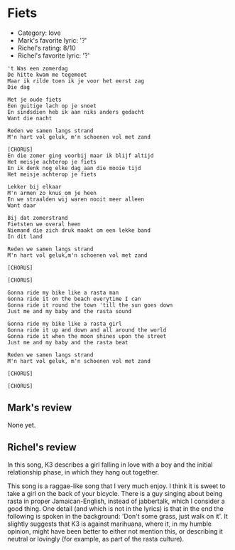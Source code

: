 # Fiets

 * Category: love
 * Mark's favorite lyric: '?'
 * Richel's rating: 8/10
 * Richel's favorite lyric: '?'

```
't Was een zomerdag
De hitte kwam me tegemoet
Maar ik rilde toen ik je voor het eerst zag
Die dag

Met je oude fiets
Een guitige lach op je snoet
En sindsdien heb ik aan niks anders gedacht
Want die nacht

Reden we samen langs strand
M'n hart vol geluk, m'n schoenen vol met zand

[CHORUS]
En die zomer ging voorbij maar ik blijf altijd
Het meisje achterop je fiets
En ik denk nog elke dag aan die mooie tijd
Het meisje achterop je fiets

Lekker bij elkaar
M'n armen zo knus om je heen
En we straalden wij waren nooit meer alleen
Want daar

Bij dat zomerstrand
Fietsten we overal heen
Niemand die zich druk maakt om een lekke band
In dit land

Reden we samen langs strand
M'n hart vol geluk,m'n schoenen vol met zand

[CHORUS]

[CHORUS]

Gonna ride my bike like a rasta man
Gonna ride it on the beach everytime I can
Gonna ride it round the town 'till the sun goes down
Just me and my baby and the rasta sound

Gonna ride my bike like a rasta girl
Gonna ride it up and down and all around the world
Gonna ride it when the moon shines upon the street
Just me and my baby and the rasta beat

Reden we samen langs strand
M'n hart vol geluk, m'n schoenen vol met zand

[CHORUS]

[CHORUS]

```

## Mark's review

None yet.

## Richel's review

In this song, K3 describes a girl falling in love with a boy and the initial relationship phase, in which they hang out together.

This song is a raggae-like song that I very much enjoy. I think it is sweet to take a girl on the back of your bicycle. There
is a guy singing about being rasta in proper Jamaican-English, instead of jabbertalk, which I consider a good thing. One detail
(and which is not in the lyrics) is that in the end the following is spoken in the background: 'Don't some grass, just walk on it'.
It slightly suggests that K3 is against marihuana, where it, in my humble opinion, might have been better to either not mention
this,  or describing it neutral or lovingly (for example, as part of the rasta culture).
